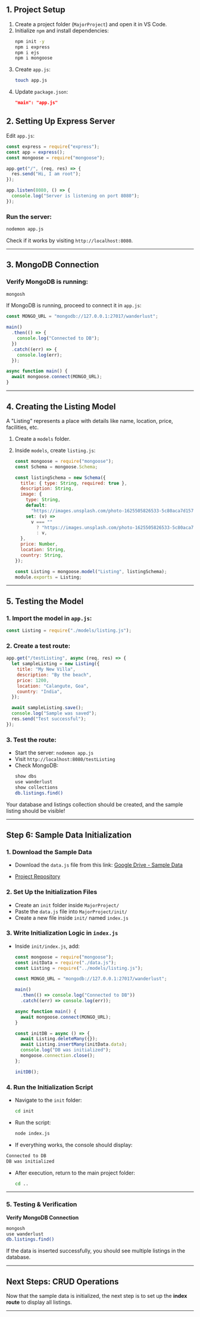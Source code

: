 ## 1. Project Setup

1. Create a project folder (`MajorProject`) and open it in VS Code.
2. Initialize `npm` and install dependencies:
   ```sh
   npm init -y
   npm i express
   npm i ejs
   npm i mongoose
   ```
3. Create `app.js`:
   ```sh
   touch app.js
   ```
4. Update `package.json`:
   ```json
   "main": "app.js"
   ```

## 2. Setting Up Express Server

Edit `app.js`:

```js
const express = require("express");
const app = express();
const mongoose = require("mongoose");

app.get("/", (req, res) => {
  res.send("Hi, I am root");
});

app.listen(8080, () => {
  console.log("Server is listening on port 8080");
});
```

### Run the server:

```sh
nodemon app.js
```

Check if it works by visiting `http://localhost:8080`.

---

## 3. MongoDB Connection

### Verify MongoDB is running:

```sh
mongosh
```

If MongoDB is running, proceed to connect it in `app.js`:

```js
const MONGO_URL = "mongodb://127.0.0.1:27017/wanderlust";

main()
  .then(() => {
    console.log("Connected to DB");
  })
  .catch((err) => {
    console.log(err);
  });

async function main() {
  await mongoose.connect(MONGO_URL);
}
```

---

## 4. Creating the Listing Model

A "Listing" represents a place with details like name, location, price, facilities, etc.

1. Create a `models` folder.
2. Inside `models`, create `listing.js`:

   ```js
   const mongoose = require("mongoose");
   const Schema = mongoose.Schema;

   const listingSchema = new Schema({
     title: { type: String, required: true },
     description: String,
     image: {
       type: String,
       default:
         "https://images.unsplash.com/photo-1625505826533-5c80aca7d157?ixlib=rb-4.0.3&ixid=M3wxMjA3fDB8MHxzZWFyY2h8MTJ8fGdvYXxlbnwwfHwwfHx8MA%3D%3D&auto=format&fit=crop&w=800&q=60",
       set: (v) =>
         v === ""
           ? "https://images.unsplash.com/photo-1625505826533-5c80aca7d157?ixlib=rb-4.0.3&ixid=M3wxMjA3fDB8MHxzZWFyY2h8MTJ8fGdvYXxlbnwwfHwwfHx8MA%3D%3D&auto=format&fit=crop&w=800&q=60"
           : v,
     },
     price: Number,
     location: String,
     country: String,
   });

   const Listing = mongoose.model("Listing", listingSchema);
   module.exports = Listing;
   ```

---

## 5. Testing the Model

### 1. Import the model in `app.js`:

```js
const Listing = require("./models/listing.js");
```

### 2. Create a test route:

```js
app.get("/testListing", async (req, res) => {
  let sampleListing = new Listing({
    title: "My New Villa",
    description: "By the beach",
    price: 1200,
    location: "Calangute, Goa",
    country: "India",
  });

  await sampleListing.save();
  console.log("Sample was saved");
  res.send("Test successful");
});
```

### 3. Test the route:

- Start the server: `nodemon app.js`
- Visit `http://localhost:8080/testListing`
- Check MongoDB:
  ```sh
  show dbs
  use wanderlust
  show collections
  db.listings.find()
  ```

Your database and listings collection should be created, and the sample listing should be visible!

---

## Step 6: Sample Data Initialization

### 1. Download the Sample Data

- Download the `data.js` file from this link:
  [Google Drive - Sample Data](https://drive.google.com/drive/folders/1zzK3cxmbs7jbEKJUf5CAwnGh1PYV5VU7?usp=drive_link)

- [Project Repository](https://github.com/apna-college/wanderlust)

### 2. Set Up the Initialization Files

- Create an `init` folder inside `MajorProject/`
- Paste the `data.js` file into `MajorProject/init/`
- Create a new file inside `init/` named `index.js`

### 3. Write Initialization Logic in `index.js`

- Inside `init/index.js`, add:

  ```js
  const mongoose = require("mongoose");
  const initData = require("./data.js");
  const Listing = require("../models/listing.js");

  const MONGO_URL = "mongodb://127.0.0.1:27017/wanderlust";

  main()
    .then(() => console.log("Connected to DB"))
    .catch((err) => console.log(err));

  async function main() {
    await mongoose.connect(MONGO_URL);
  }

  const initDB = async () => {
    await Listing.deleteMany({});
    await Listing.insertMany(initData.data);
    console.log("DB was initialized");
    mongoose.connection.close();
  };

  initDB();
  ```

### 4. Run the Initialization Script

- Navigate to the `init` folder:
  ```sh
  cd init
  ```
- Run the script:

  ```sh
  node index.js
  ```

- If everything works, the console should display:

```sh
Connected to DB
DB was initialized
```

- After execution, return to the main project folder:
  ```sh
  cd ..
  ```

---

### 5. Testing & Verification

**Verify MongoDB Connection**

```sh
mongosh
use wanderlust
db.listings.find()
```

If the data is inserted successfully, you should see multiple listings in the database.

---

## Next Steps: CRUD Operations

Now that the sample data is initialized, the next step is to set up the **index route** to display all listings.

---
